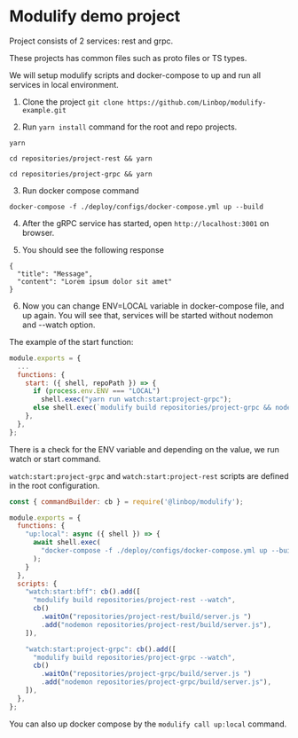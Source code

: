 # Modulify demo project
Project consists of 2 services: rest and grpc.

These projects has common files such as proto files or TS types.

We will setup modulify scripts and docker-compose to up and run all services in local environment.

1. Clone the project `git clone https://github.com/Linbop/modulify-example.git`

2. Run `yarn install` command for the root and repo projects.

```
yarn
```

```
cd repositories/project-rest && yarn
```

```
cd repositories/project-grpc && yarn
```

3. Run docker compose command


```
docker-compose -f ./deploy/configs/docker-compose.yml up --build
```

4. After the gRPC service has started, open `http://localhost:3001` on browser.

5. You should see the following response

```
{
  "title": "Message",
  "content": "Lorem ipsum dolor sit amet"
}
```

6. Now you can change ENV=LOCAL variable in docker-compose file, and up again. You will see that, services will be started without nodemon and --watch option.

The example of the start function:

```javascript
module.exports = {
  ...
  functions: {
    start: ({ shell, repoPath }) => {
      if (process.env.ENV === "LOCAL")
        shell.exec("yarn run watch:start:project-grpc");
      else shell.exec(`modulify build repositories/project-grpc && node ${repoPath}/build/server.js`);
    },
  },
};
```

There is a check for the ENV variable and depending on the value, we run watch or start command. 

`watch:start:project-grpc` and `watch:start:project-rest` scripts are defined in the root configuration.

```javascript
const { commandBuilder: cb } = require('@linbop/modulify');

module.exports = {
  functions: {
    "up:local": async ({ shell }) => {
      await shell.exec(
        "docker-compose -f ./deploy/configs/docker-compose.yml up --build"
      );
    }
  }, 
  scripts: {
    "watch:start:bff": cb().add([
      "modulify build repositories/project-rest --watch",
      cb()
        .waitOn("repositories/project-rest/build/server.js ")
        .add("nodemon repositories/project-rest/build/server.js"),
    ]),

    "watch:start:project-grpc": cb().add([
      "modulify build repositories/project-grpc --watch",
      cb()
        .waitOn("repositories/project-grpc/build/server.js ")
        .add("nodemon repositories/project-grpc/build/server.js"),
    ]),
  },
};

```

You can also up docker compose by the `modulify call up:local` command.



